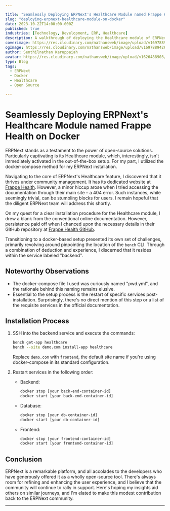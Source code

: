 ```yaml
---

title: "Seamlessly Deploying ERPNext's Healthcare Module named Frappe Health on Docker"
slug: "deploying-erpnext-healthcare-module-on-docker"
date: 2023-10-22T14:00:00.000Z
published: true
industries: [Technology, Development, ERP, Healthcare]
description: A walkthrough of deploying the Healthcare module of ERPNext using Docker-Compose, shedding light on some challenges and their solutions.
coverimage: https://res.cloudinary.com/nathansweb/image/upload/v1697889426/senthilsweb.com/blog/frappe-health_ruiadz.png
ogImage: https://res.cloudinary.com/nathansweb/image/upload/v1697889426/senthilsweb.com/blog/frappe-health_ruiadz.png
author: Senthilnathan Karuppaiah
avatar: https://res.cloudinary.com/nathansweb/image/upload/v1626488903/profile/Senthil-profile-picture-01_al07i5.jpg
type: Blog
tags:
  - ERPNext
  - Docker
  - Healthcare
  - Open Source

---
```


# Seamlessly Deploying ERPNext's Healthcare Module named Frappe Health on Docker

ERPNext stands as a testament to the power of open-source solutions. Particularly captivating is its Healthcare module, which, interestingly, isn't immediately activated in the out-of-the-box setup. For my part, I utilized the docker-compose method for my ERPNext installation.

Navigating to the core of ERPNext's Healthcare feature, I discovered that it thrives under community management. It has its dedicated website at [Frappe Health](https://frappehealth.com/). However, a minor hiccup arose when I tried accessing the documentation through their main site – a 404 error. Such instances, while seemingly trivial, can be stumbling blocks for users. I remain hopeful that the diligent ERPNext team will address this shortly.

On my quest for a clear installation procedure for the Healthcare module, I drew a blank from the conventional online documentation. However, persistence paid off when I chanced upon the necessary details in their GitHub repository at [Frappe Health GitHub](https://github.com/frappe/health).

Transitioning to a docker-based setup presented its own set of challenges, primarily revolving around pinpointing the location of the `bench` CLI. Through a combination of deduction and experience, I discerned that it resides within the service labeled "backend".

<!-- more -->

## Noteworthy Observations

- The docker-compose file I used was curiously named "pwd.yml", and the rationale behind this naming remains elusive.
- Essential to the setup process is the restart of specific services post-installation. Surprisingly, there's no direct mention of this step or a list of the requisite services in the official documentation.

## Installation Process

1. SSH into the backend service and execute the commands:
   ```bash
   bench get-app healthcare
   bench --site demo.com install-app healthcare
   ```
   Replace `demo.com` with `frontend`, the default site name if you're using docker-compose in its standard configuration.
   
2. Restart services in the following order:

   - Backend:
     ```bash
     docker stop [your back-end-container-id]
     docker start [your back-end-container-id]
     ```
   - Database:
     ```bash
     docker stop [your db-container-id]
     docker start [your db-container-id]
     ```
   - Frontend:
     ```bash
     docker stop [your frontend-container-id]
     docker start [your frontend-container-id]
     ```

## Conclusion

ERPNext is a remarkable platform, and all accolades to the developers who have generously offered it as a wholly open-source tool. There's always room for refining and enhancing the user experience, and I believe that the community will continue to rally in support. Here's hoping my insights aid others on similar journeys, and I'm elated to make this modest contribution back to the ERPNext community.

---